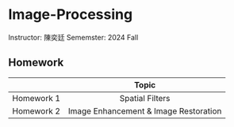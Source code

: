 # Image-Processing

Instructor: 陳奕廷
Sememster: 2024 Fall

## Homework
|              | Topic                                                   |
|:------------:|:-------------------------------------------------------:|
| Homework 1   | Spatial Filters                                         |
| Homework 2   | Image Enhancement & Image Restoration                   |
